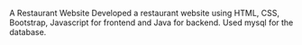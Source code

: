 A Restaurant Website Developed a restaurant website using HTML, CSS, Bootstrap, Javascript for frontend and Java for backend. Used mysql for the database.
